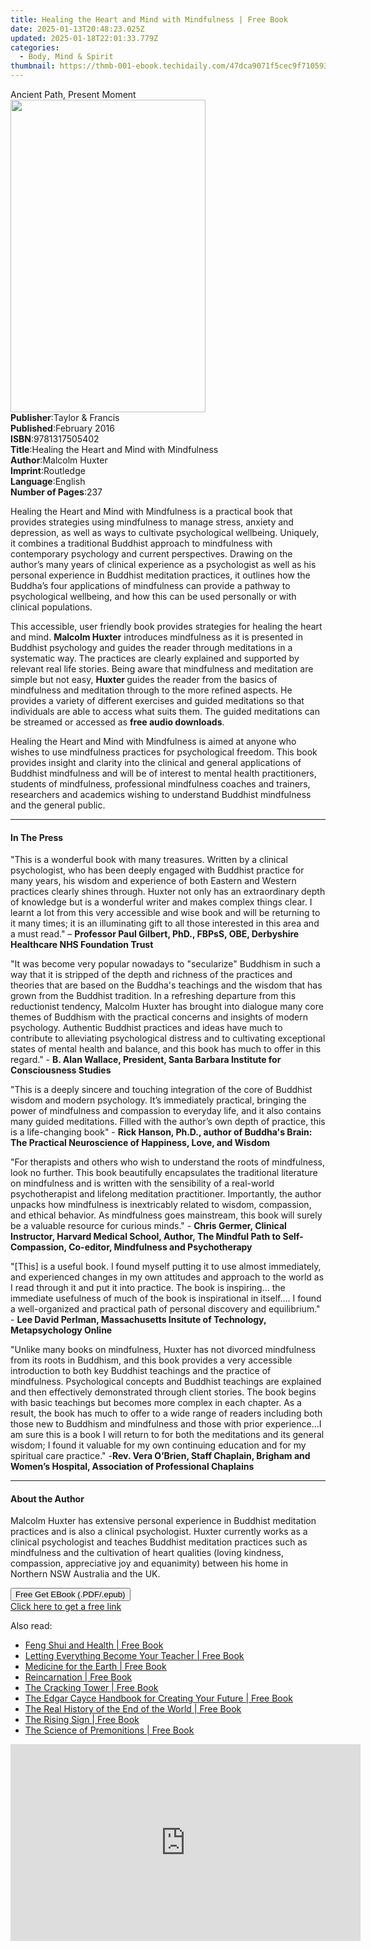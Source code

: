 ```yaml
---
title: Healing the Heart and Mind with Mindfulness | Free Book
date: 2025-01-13T20:48:23.025Z
updated: 2025-01-18T22:01:33.779Z
categories:
  - Body, Mind & Spirit
thumbnail: https://thmb-001-ebook.techidaily.com/47dca9071f5cec9f7105930c195619ea82f4b7df7956b08899b3430bcd69260d.jpg
---
```

<main id="book-container">
  <div class="flex flex-col">
    <div class="book-brief flex-1 py-6 px-4 sm:p-6 md:py-10 md:px-8">
      <!-- brief-->
      <div class="book-brief-main">Ancient Path, Present Moment</div>
    </div>
    <div
      class="book-meta-info flex-1 grid gap-4 col-start-1 col-end-3 row-start-1 sm:mb-6 sm:grid-cols-4 lg:gap-6 lg:col-start-2 lg:row-end-6 lg:row-span-6 lg:mb-0"
    >
      <div
        class="book-meta-info-left place-content-center mt-4 p-4 text-sm leading-6 col-start-2 col-span-2 dark:text-slate-400"
      >
        <img
          class="w-full h-500 object-cover rounded-lg sm:h-255 sm:col-span-2 lg:col-span-full"
          src="https://img-001-ebook.techidaily.com/5116770d786a7943e0d310fc10ebb510c62b32555fc7e5bdc89f553f3fa6dd77.jpg"
          alt=""
          width="312"
          height="500"
        />
      </div>
      <div
        class="book-meta-info-right mt-2 col-start-1 row-start-2 col-span-3 self-center"
      >
        <!-- meta data  -->
        <div class="flex flex-col px-4 md:px-8">
          <div class="flex-1">
            <strong>Publisher</strong>:<span class="px-2"
              >Taylor &amp; Francis</span
            >
          </div>
          <div class="flex-1">
            <strong>Published</strong>:<span class="px-2">February 2016</span>
          </div>
          <div class="flex-1">
            <strong>ISBN</strong>:<span class="px-2">9781317505402</span>
          </div>
          <div class="flex-1">
            <strong>Title</strong>:<span class="px-2"
              >Healing the Heart and Mind with Mindfulness</span
            >
          </div>
          <div class="flex-1">
            <strong>Author</strong>:<span class="px-2">Malcolm Huxter</span>
          </div>
          <div class="flex-1">
            <strong>Imprint</strong>:<span class="px-2">Routledge</span>
          </div>
          <div class="flex-1">
            <strong>Language</strong>:<span class="px-2">English</span>
          </div>
          <div class="flex-1">
            <strong>Number of Pages</strong>:<span class="px-2">237</span>
          </div>
        </div>
      </div>
    </div>
    <div class="book-description flex-1 py-6 px-4 sm:p-6 md:py-10 md:px-8">
      <div class="book-description-main">
        <div accordion-content="" id="description">
          <p>
            Healing the Heart and Mind with Mindfulness is a practical book that
            provides strategies using mindfulness to manage stress, anxiety and
            depression, as well as ways to cultivate psychological wellbeing.
            Uniquely, it combines a traditional Buddhist approach to mindfulness
            with contemporary psychology and current perspectives. Drawing on
            the author’s many years of clinical experience as a psychologist as
            well as his personal experience in Buddhist meditation practices, it
            outlines how the Buddha’s four applications of mindfulness can
            provide a pathway to psychological wellbeing, and how this can be
            used personally or with clinical populations.
          </p>
          <p>
            This accessible, user friendly book provides strategies for healing
            the heart and mind. <b>Malcolm Huxter</b> introduces mindfulness as
            it is presented in Buddhist psychology and guides the reader through
            meditations in a systematic way. The practices are clearly explained
            and supported by relevant real life stories. Being aware that
            mindfulness and meditation are simple but not easy,
            <b>Huxter </b>guides the reader from the basics of mindfulness and
            meditation through to the more refined aspects. He provides a
            variety of different exercises and guided meditations so that
            individuals are able to access what suits them. The guided
            meditations can be streamed or accessed as
            <b>free audio downloads</b>.
          </p>
          <p>
            Healing the Heart and Mind with Mindfulness is aimed at anyone who
            wishes to use mindfulness practices for psychological freedom. This
            book provides insight and clarity into the clinical and general
            applications of Buddhist mindfulness and will be of interest to
            mental health practitioners, students of mindfulness, professional
            mindfulness coaches and trainers, researchers and academics wishing
            to understand Buddhist mindfulness and the general public.
          </p>
        </div>
        <div class="accordion-fader"></div>
      </div>
    </div>
    <div class="book-excerpts flex-1 py-6 px-4 sm:p-6 md:py-10 md:px-8">
      <!-- excerpts-->
      <div class="book-excerpts-main">
        <hr />
        <h4 class="placeholder placeholder-heading">
          <span>In The Press</span>
        </h4>
        <p></p>
        <p>
          "This is a wonderful book with many treasures. Written by a clinical
          psychologist, who has been deeply engaged with Buddhist practice for
          many years, his wisdom and experience of both Eastern and Western
          practices clearly shines through. Huxter not only has an extraordinary
          depth of knowledge but is a wonderful writer and makes complex things
          clear. I learnt a lot from this very accessible and wise book and will
          be returning to it many times; it is an illuminating gift to all those
          interested in this area and a must read." –
          <b
            >Professor Paul Gilbert, PhD., FBPsS, OBE, Derbyshire Healthcare NHS
            Foundation Trust
          </b>
        </p>
        <p>
          "It was become very popular nowadays to "secularize" Buddhism in such
          a way that it is stripped of the depth and richness of the practices
          and theories that are based on the Buddha's teachings and the wisdom
          that has grown from the Buddhist tradition. In a refreshing departure
          from this reductionist tendency, Malcolm Huxter has brought into
          dialogue many core themes of Buddhism with the practical concerns and
          insights of modern psychology. Authentic Buddhist practices and ideas
          have much to contribute to alleviating psychological distress and to
          cultivating exceptional states of mental health and balance, and this
          book has much to offer in this regard." -
          <b
            >B. Alan Wallace, President, Santa Barbara Institute for
            Consciousness Studies</b
          >
        </p>
        <p>
          "This is a deeply sincere and touching integration of the core of
          Buddhist wisdom and modern psychology. It’s immediately practical,
          bringing the power of mindfulness and compassion to everyday life, and
          it also contains many guided meditations. Filled with the author’s own
          depth of practice, this is a life-changing book" -
          <b
            >Rick Hanson, Ph.D., author of Buddha's Brain: The Practical
            Neuroscience of Happiness, Love, and Wisdom</b
          >
        </p>
        <p>
          "For therapists and others who wish to understand the roots of
          mindfulness, look no further. This book beautifully encapsulates the
          traditional literature on mindfulness and is written with the
          sensibility of a real-world psychotherapist and lifelong meditation
          practitioner. Importantly, the author unpacks how mindfulness is
          inextricably related to wisdom, compassion, and ethical behavior. As
          mindfulness goes mainstream, this book will surely be a valuable
          resource for curious minds." -
          <b
            >Chris Germer, Clinical Instructor, Harvard Medical School, Author,
            The Mindful Path to Self-Compassion, Co-editor, Mindfulness and
            Psychotherapy</b
          >
        </p>
        <p>
          "[This] is a useful book. I found myself putting it to use almost
          immediately, and experienced changes in my own attitudes and approach
          to the world as I read through it and put it into practice. The book
          is inspiring... the immediate usefulness of much of the book is
          inspirational in itself.... I found a well-organized and practical
          path of personal discovery and equilibrium." -
          <strong
            >Lee David Perlman, Massachusetts Insitute of Technology,
            Metapsychology Online</strong
          >
        </p>
        <p>
          "Unlike many books on mindfulness, Huxter has not divorced mindfulness
          from its roots in Buddhism, and this book provides a very accessible
          introduction to both key Buddhist teachings and the practice of
          mindfulness. Psychological concepts and Buddhist teachings are
          explained and then effectively demonstrated through client stories.
          The book begins with basic teachings but becomes more complex in each
          chapter. As a result, the book has much to offer to a wide range of
          readers including both those new to Buddhism and mindfulness and those
          with prior experience...I am sure this is a book I will return to for
          both the meditations and its general wisdom; I found it valuable for
          my own continuing education and for my spiritual care practice." -<b
            >Rev. Vera O’Brien, Staff Chaplain, Brigham and Women’s Hospital,
            Association of Professional Chaplains
          </b>
        </p>
        <p></p>
      </div>
    </div>
    <div class="book-about-author flex-1 py-6 px-4 sm:p-6 md:py-10 md:px-8">
      <!-- about author-->
      <div class="book-main-author-main">
        <hr />
        <h4 class="placeholder placeholder-heading">
          <span>About the Author</span>
        </h4>
        <p></p>
        <p>
          Malcolm Huxter has extensive personal experience in Buddhist
          meditation practices and is also a clinical psychologist. Huxter
          currently works as a clinical psychologist and teaches Buddhist
          meditation practices such as mindfulness and the cultivation of heart
          qualities (loving kindness, compassion, appreciative joy and
          equanimity) between his home in Northern NSW Australia and the UK.
        </p>
        <p></p>
      </div>
    </div>
    <div class="book-free-get flex-1 py-6 px-4 sm:p-6 md:py-10 md:px-8">
      <button
        id="btn-free-get"
        class="bg-blue-500 hover:bg-blue-700 text-white font-bold py-2 px-4 rounded"
      >
        Free Get EBook (.PDF/.epub)
      </button>
      <div id="countdown-display" class="px-2 text-lg mt-2"></div>
      <a
        id="free-link"
        class="hidden bg-blue-500 hover:bg-blue-700 text-white font-bold py-2 px-4 rounded"
        href="https://www.ebooks.com/en-us/book/2520359/healing-the-heart-and-mind-with-mindfulness/malcolm-huxter/"
        target="_blank"
        >Click here to get a free link</a
      >
    </div>
    <script>
      let countdownTime = 0;
      let countdownInterval = null;
      document
        .getElementById('btn-free-get')
        .addEventListener('click', startCountdown);
      function startCountdown() {
        countdownTime = new Date().getTime() + 60000 * 3;
        countdownInterval = setInterval(updateCountdown, 1000);
        document.getElementById('btn-free-get').disabled = true;
        document
          .getElementById('btn-free-get')
          .classList.add('bg-gray-500', 'cursor-not-allowed');
      }
      function updateCountdown() {
        let currentTime = new Date().getTime();
        let timeLeft = countdownTime - currentTime;
        let secondsLeft = Math.floor(timeLeft / 1000);
        document.getElementById('countdown-display').innerHTML =
          `Remaining time: ${secondsLeft} seconds.`;
        if (secondsLeft <= 0) {
          clearInterval(countdownInterval);
          document.getElementById('btn-free-get').classList.add('hidden');
          document.getElementById('free-link').classList.remove('hidden');
          document.getElementById('countdown-display').innerHTML = '';
        }
      }
    </script>
  </div>
</main>

<ins class="adsbygoogle"
      style="display:block"
      data-ad-client="ca-pub-7571918770474297"
      data-ad-slot="8358498916"
      data-ad-format="auto"
      data-full-width-responsive="true"></ins>
    

<span class="atpl-alsoreadstyle">Also read:</span>
<div><ul>
<li><a href="https://novels-ebooks.techidaily.com/501616-9780307565709-feng-shui-and-health/"><u>Feng Shui and Health | Free Book</u></a></li>
<li><a href="https://novels-ebooks.techidaily.com/503465-9780307755629-letting-everything-become-your-teacher/"><u>Letting Everything Become Your Teacher | Free Book</u></a></li>
<li><a href="https://novels-ebooks.techidaily.com/501899-9780307557834-medicine-for-the-earth/"><u>Medicine for the Earth | Free Book</u></a></li>
<li><a href="https://novels-ebooks.techidaily.com/502231-9781776511068-reincarnation/"><u>Reincarnation | Free Book</u></a></li>
<li><a href="https://novels-ebooks.techidaily.com/510374-9781556439445-the-cracking-tower/"><u>The Cracking Tower | Free Book</u></a></li>
<li><a href="https://novels-ebooks.techidaily.com/503425-9780307754868-the-edgar-cayce-handbook-for-creating-your-future/"><u>The Edgar Cayce Handbook for Creating Your Future | Free Book</u></a></li>
<li><a href="https://novels-ebooks.techidaily.com/516443-9781101186602-the-real-history-of-the-end-of-the-world/"><u>The Real History of the End of the World | Free Book</u></a></li>
<li><a href="https://novels-ebooks.techidaily.com/501664-9780307490209-the-rising-sign/"><u>The Rising Sign | Free Book</u></a></li>
<li><a href="https://novels-ebooks.techidaily.com/516362-9781101404577-the-science-of-premonitions/"><u>The Science of Premonitions | Free Book</u></a></li>
</ul></div>

<!-- affiliate ads begin -->
<iframe width="560" height="315" src="https://www.youtube.com/embed/GBWcw6rXIdg?si=Tlue44bW-bPA4tH9" title="YouTube video player" frameborder="0" allow="accelerometer; autoplay; clipboard-write; encrypted-media; gyroscope; picture-in-picture; web-share" referrerpolicy="strict-origin-when-cross-origin" allowfullscreen></iframe>
<!-- affiliate ads end -->

